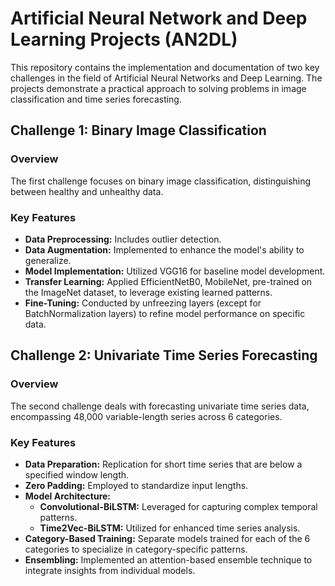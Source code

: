 # Artificial Neural Network and Deep Learning Projects (AN2DL)

This repository contains the implementation and documentation of two key challenges in the field of Artificial Neural Networks and Deep Learning. The projects demonstrate a practical approach to solving problems in image classification and time series forecasting.

## Challenge 1: Binary Image Classification

### Overview
The first challenge focuses on binary image classification, distinguishing between healthy and unhealthy data.

### Key Features
- **Data Preprocessing:** Includes outlier detection.
- **Data Augmentation:** Implemented to enhance the model's ability to generalize.
- **Model Implementation:** Utilized VGG16 for baseline model development.
- **Transfer Learning:** Applied EfficientNetB0, MobileNet, pre-trained on the ImageNet dataset, to leverage existing learned patterns.
- **Fine-Tuning:** Conducted by unfreezing layers (except for BatchNormalization layers) to refine model performance on specific data.

## Challenge 2: Univariate Time Series Forecasting

### Overview
The second challenge deals with forecasting univariate time series data, encompassing 48,000 variable-length series across 6 categories.

### Key Features
- **Data Preparation:** Replication for short time series that are below a specified window length.
- **Zero Padding:** Employed to standardize input lengths.
- **Model Architecture:**
  - **Convolutional-BiLSTM:** Leveraged for capturing complex temporal patterns.
  - **Time2Vec-BiLSTM:** Utilized for enhanced time series analysis.
- **Category-Based Training:** Separate models trained for each of the 6 categories to specialize in category-specific patterns.
- **Ensembling:** Implemented an attention-based ensemble technique to integrate insights from individual models.


